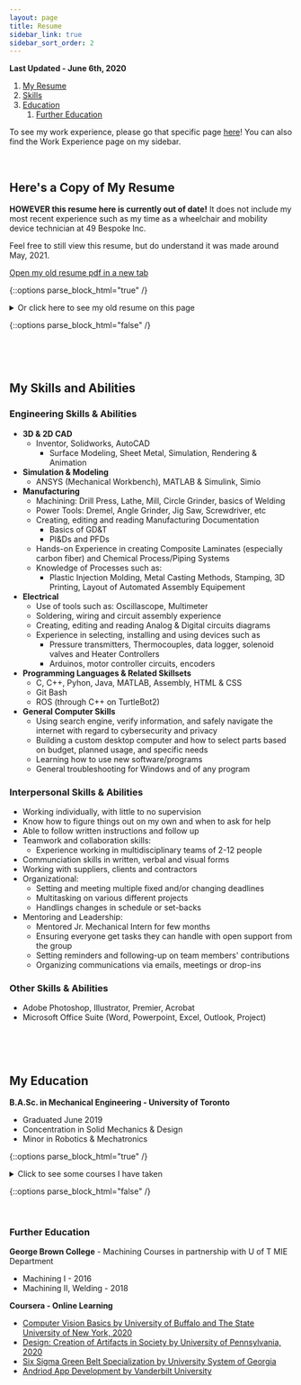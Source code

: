```yaml
---
layout: page
title: Resume
sidebar_link: true
sidebar_sort_order: 2
---
```


**Last Updated - June 6th, 2020**

1. [My Resume](#1)
2. [Skills](#2)
3. [Education](#3)
   1. [Further Education](#3a)
   
To see my work experience, please go that specific page [here](/category/workExperience.md)! You can also find the Work Experience page on my sidebar.


<p>&nbsp;</p> 

## Here's a Copy of My Resume <a name="1"></a>

**HOWEVER this resume here is currently out of date!** It does not include my most recent experience such as my time as a wheelchair and mobility device technician at 49 Bespoke Inc. 

Feel free to still view this resume, but do understand it was made around May, 2021.

[Open my old resume pdf in a new tab](/docs/YulimLee-MechanicalEngineer-Resume.pdf)

{::options parse_block_html="true" /} 

<details>
  
  <summary markdown="span"> Or click here to see my old resume on this page</summary>
  
  ![pg1](/docs/ResumePg1_V2_20210122.png "Pg1 of my Resume"){:width="500"}  
  ![pg1](/docs/ResumePg2_V2_20210122.png "Pg1 of my Resume"){:width="500"}  
      
</details>

{::options parse_block_html="false" /}

<p>&nbsp;</p> 
<p>&nbsp;</p> 

## My Skills and Abilities <a name="2"></a>
### Engineering Skills & Abilities
- **3D & 2D CAD**
   - Inventor, Solidworks, AutoCAD
      - Surface Modeling, Sheet Metal, Simulation, Rendering & Animation
- **Simulation & Modeling**
   - ANSYS (Mechanical Workbench), MATLAB & Simulink, Simio
- **Manufacturing**
   - Machining: Drill Press, Lathe, Mill, Circle Grinder, basics of Welding
   - Power Tools: Dremel, Angle Grinder, Jig Saw, Screwdriver, etc
   - Creating, editing and reading Manufacturing Documentation
      - Basics of GD&T
      - PI&Ds and PFDs
   - Hands-on Experience in creating Composite Laminates (especially carbon fiber) and Chemical Process/Piping Systems
   - Knowledge of Processes such as:
      - Plastic Injection Molding, Metal Casting Methods, Stamping, 3D Printing, Layout of Automated Assembly Equipement
- **Electrical**
   - Use of tools such as: Oscillascope, Multimeter
   - Soldering, wiring and circuit assembly experience
   - Creating, editing and reading Analog & Digital circuits diagrams
   - Experience in selecting, installing and using devices such as
      - Pressure transmitters, Thermocouples, data logger, solenoid valves and Heater Controllers
      - Arduinos, motor controller circuits, encoders
- **Programming Languages & Related Skillsets**
   - C, C++, Pyhon, Java, MATLAB, Assembly, HTML & CSS
   - Git Bash
   - ROS (through C++ on TurtleBot2)
- **General Computer Skills**
   - Using search engine, verify information, and safely navigate the internet with regard to cybersecurity and privacy
   - Building a custom desktop computer and how to select parts based on budget, planned usage, and specific needs
   - Learning how to use new software/programs
   - General troubleshooting for Windows and of any program  
   
### Interpersonal Skills & Abilities
   - Working individually, with little to no supervision
   - Know how to figure things out on my own and when to ask for help
   - Able to follow written instructions and follow up
   - Teamwork and collaboration skills: 
      - Experience working in multidisciplinary teams of 2-12 people
   - Communciation skills in written, verbal and visual forms
   - Working with suppliers, clients and contractors
   - Organizational: 
      - Setting and meeting multiple fixed and/or changing deadlines 
      - Multitasking on various different projects
      - Handlings changes in schedule or set-backs
   - Mentoring and Leadership:
      - Mentored Jr. Mechanical Intern for few months
      - Ensuring everyone get tasks they can handle with open support from the group
      - Setting reminders and following-up on team members' contributions
      - Organizing communications via emails, meetings or drop-ins
   
### Other Skills & Abilities
- Adobe Photoshop, Illustrator, Premier, Acrobat
- Microsoft Office Suite (Word, Powerpoint, Excel, Outlook, Project) 

<p>&nbsp;</p> 
<p>&nbsp;</p> 

## My Education <a name="3"></a>

**B.A.Sc. in Mechanical Engineering - University of Toronto**
- Graduated June 2019
- Concentration in Solid Mechanics & Design
- Minor in Robotics & Mechatronics

{::options parse_block_html="true" /} 

<details>
  
  <summary markdown="span">Click to see some courses I have taken</summary>
  
  **Solid Mechanics & Design**
  - Solid Mechanics I, II, Machine Design
      - Stress Analysis, Fracture Analysis of Ductile Materials, Fatigue
  - Mechanical Engineering Design
      - how to design with mechanisms such as gears, universal joint, belts, etc 
  - Kinematics & Dynamics of Machines
      - Basic design and analysis of linkages
   - Manufacturing Engineering
  
  **General Mechanical Engineering**
  - Heat & Mass Transfer
  - Thermodynamics
  - Fluid Dynamics I
  
  **Mechatronics**
  - Robotics
  - Control Systems I
  - Circuit Design with Application to Mech. Eng. Systems, Analog & Digital Electronics for Mech. Engineers
  - Microprocessor Applications
  - Mechatronics Systems: Application & Design
  
  **Mathematics and Applications**
  - Numerical Methods I
  - Probability & Statistics for Engineering Applications
  - Linear Algebra
      
</details>

{::options parse_block_html="false" /}

<p>&nbsp;</p> 

### Further Education <a name="3a"></a>

**George Brown College** - Machining Courses in partnership with U of T MIE Department
- Machining I - 2016
- Machining II, Welding - 2018

**Coursera - Online Learning**
- [Computer Vision Basics by University of Buffalo and The State University of New York, 2020](https://coursera.org/share/d319b2a2fecfe4503b17efbe39298729)
- [Design: Creation of Artifacts in Society by University of Pennsylvania, 2020](https://coursera.org/share/8dcf751db50f9883bd471d196668bd56)
- [Six Sigma Green Belt Specialization by University System of Georgia](http://coursera.org/verify/specialization/SXKDGY9UU2HS)
- [Andriod App Development by Vanderbilt University](https://www.coursera.org/account/accomplishments/specialization/certificate/FE2B3VR4VR6J)



